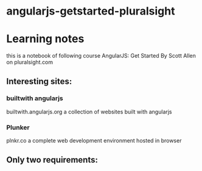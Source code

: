 # angularjs-getstarted-pluralsight

# Learning notes
this is a notebook of following course AngularJS: Get Started By Scott Allen on pluralsight.com

## Interesting sites:

### builtwith angularjs
builtwith.angularjs.org
a collection of websites built with angularjs

### Plunker
plnkr.co
a complete web development environment hosted in browser

## Only two requirements:

### <script> tag pointing to angularjs
```
<script src="angular.js"></script>
```

### ng-app directive as an attribute added to html
```
<div ng-app>
  <!-- everything within this div is under ng-app controller control -->
</div>
```

## Controller

Controllers controll information that is put on the page or save information that user types into page
Controllers use directive `ng-controller` placed as an attribute in html on a div that it will controll

`<div ng-app>` is a directive that initialises (bootstraps) angularJS in the section, preferably in the page
`<div ng-controller>` is a directive that alows to control information in the section
`<div ng-controller="MainCtrl">` controllers can have specified names
that specifically named controller needs to be created in .js file as a function assigned to a variable of that name
```
const MainCtrl = function($scope) {
  $scope.message = 'Hello!';
}
```
AngularJS will invoke this function when it needs to create the controller to manage area of the page
When AngularJS creates that controller it can pass in a parameter to that function `$scope`
We can assign model to that `$scope` argument - so `$scope` is not a model, but things that are attached to it will be a model
in the example we assigned a single property `.message` and apponted a string `"Hello!"` to it. That makes message available to us inside html so we can data bind it into a display

### Responsibilities:
Primary responsibility of a controller is to setup a model on a $scope object
AngularJS passes $scope into controller function and then controller manipulates that $scope.
That's why controller never has to directly manipulate html - the view - it only manipulates a $scope by attaching a model. Then it uses binding expressions to move data form $scope into the view.
We can also setup methods that react to events through directive.

### Capabilities:
* multiple controllers in one html page
* complex objects
* nested controllers
* controllers can be used to manipulate attributes too `<img src="{{chart.source}}">

### $http Service
Usualy data provided to the controller are not hardcoded, instead it's fetched from server.
Communication with server is a job of `$http` service - an object with http methods (GET, PUT, POST, DELETE) to make an http calls to the server.
To access this service we need to add it as a parameter on a controller
```
var PersonController = function($scope, $http) {

}
```
Once controller is provided with this service it can make http calls to the server with `.get` method:
```
var PersonController = function($scope, $http) {
  $scope.user = $http.get("/users/783");
}
```
However $http call is asynchronous so it doesn\'t retrieve data immediately, it gives a `promise` object. That's why we add `.then` method on the promise and pass a function that will be called in the future (once the data is fetched).
```
var PersonController = function($scope, $http) {
  var promise = $http.get("/users/783");
  promise.then(function(response){
    $scope.user = response.data;
  });
}
```
that code can be shortened to a single chain of functions:
```
var PersonController = function($scope, $http) {
  $http.get("/users/783")
       .then(function(response){
         $scope.user = response.data;
       });
}
```
or even better a function that handles response is declared and passed into .then method:
```
var PersonController = function($scope, $http) {
  const onUserComplete = function(response) {
    $scope.user = response.data;
  }
  $http.get("/users/783")
       .then(onUserComplete);
}
```



